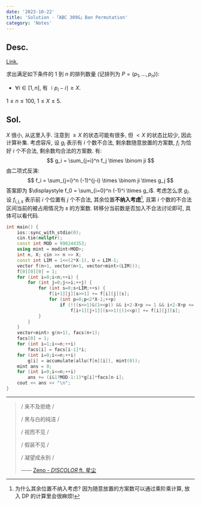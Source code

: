 ```yaml
---
date: '2023-10-22'
title: 'Solution -「ABC 309G」Ban Permutation'
category: 'Notes'
---
```


## Desc.

[Link.](https://atcoder.jp/contests/abc309/tasks/abc309_g)

求出满足如下条件的 $1$ 到 $n$ 的排列数量 (记排列为 $P = (p_1, \dots, p_n))$:

- $\forall i \in [1, n]$, 有 $\mid p_i-i\mid \geqslant X$.

$1 \leqslant n \leqslant 100$, $1 \leqslant X \leqslant 5$.

## Sol.

$X$ 很小, 从这里入手. 注意到 $\geqslant X$ 的状态可能有很多, 但 $< X$ 的状态比较少, 因此计算补集. 考虑容斥, 设 $g_i$ 表示有 $i$ 个数不合法, 剩余数随意放置的方案数, $f_i$ 为恰好 $i$ 个不合法, 剩余数均合法的方案数. 有:
$$
g_i = \sum_{j=i}^n f_j \times \binom ji
$$
由二项式反演:
$$
f_i = \sum_{j=i}^n (-1)^{j-i} \times \binom ji \times g_j
$$
答案即为 $\displaystyle f_0 = \sum_{i=0}^n (-1)^i \times g_i$. 考虑怎么求 $g_i$. 设 $f_{i, j, s}$ 表示前 $i$ 个位置有 $j$ 个不合法, 其余位置**不纳入考虑**[^1], 且第 $i$ 个数的不合法区间当前的被占用情况为 $s$ 的方案数. 转移分当前数是否加入不合法讨论即可, 具体可以看代码.

```cpp
int main() {
    ios::sync_with_stdio(0);
    cin.tie(nullptr);
    const int MOD = 998244353;
    using mint = modint<MOD>;
    int n, X; cin >> n >> X;
    const int LIM = 1<<(2*X-1), U = LIM-1;
    vector f(n+1, vector(n+1, vector<mint>(LIM)));
    f[0][0][0] = 1;
    for (int i=0;i<n;++i) {
        for (int j=0;j<=i;++j) {
            for (int s=0;s<LIM;++s) {
                f[i+1][j][s>>1] += f[i][j][s];
                for (int p=0;p<2*X-1;++p)
                    if (!((s>>1)&(1<<p)) && i+2-X+p >= 1 && i+2-X+p <= n)
                        f[i+1][j+1][(s>>1)|(1<<p)] += f[i][j][s];
            }
        }
    }
    vector<mint> g(n+1), facs(n+1);
    facs[0] = 1;
    for (int i=1;i<=n;++i)
        facs[i] = facs[i-1]*i;
    for (int i=0;i<=n;++i)
        g[i] = accumulate(allu(f[n][i]), mint(0));
    mint ans = 0;
    for (int i=0;i<=n;++i)
        ans += (i&1?MOD-1:1)*g[i]*facs[n-i];
    cout << ans << "\n";
}
```

---

>/ 来不及拒绝 /
>
>/ 黑与白的纯洁 /
>
>/ 视而不见 /
>
>/ 假装不见 /
>
>/ 凝望成永别 /
>
>—— [Zeno - *D!SCOLOЯ* ft. 星尘](https://vocadb.net/S/147283)

[^1]: 为什么其余位置不纳入考虑? 因为随意放置的方案数可以通过乘阶乘计算, 放入 DP 的计算里会很麻烦!
